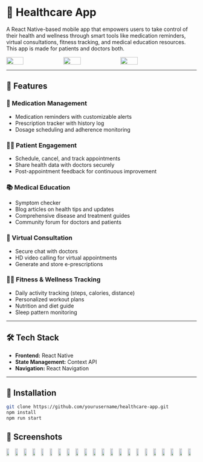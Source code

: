 # 🏥 Healthcare App

A React Native-based mobile app that empowers users to take control of their health and wellness through smart tools like medication reminders, virtual consultations, fitness tracking, and medical education resources. This app is made for patients and doctors both.

<div style="display: flex; flex-direction: 'row';">
<img src="./screenshots/1.jpg" width=30%>
<img src="./screenshots/2.jpg" width=30%>
<img src="./screenshots/3.jpg" width=30%>
</div>

---

## 📱 Features

### 🔔 Medication Management

- Medication reminders with customizable alerts
- Prescription tracker with history log
- Dosage scheduling and adherence monitoring

### 🧑‍⚕️ Patient Engagement

- Schedule, cancel, and track appointments
- Share health data with doctors securely
- Post-appointment feedback for continuous improvement

### 📚 Medical Education

- Symptom checker
- Blog articles on health tips and updates
- Comprehensive disease and treatment guides
- Community forum for doctors and patients

### 💬 Virtual Consultation

- Secure chat with doctors
- HD video calling for virtual appointments
- Generate and store e-prescriptions

### 🏃‍♀️ Fitness & Wellness Tracking

- Daily activity tracking (steps, calories, distance)
- Personalized workout plans
- Nutrition and diet guide
- Sleep pattern monitoring

---

## 🛠️ Tech Stack

- **Frontend:** React Native
- **State Management:** Context API
- **Navigation:** React Navigation

---

## 🚀 Installation

```bash
git clone https://github.com/yourusername/healthcare-app.git
npm install
npm run start
```

## 📸 Screenshots

<div style="display: flex; flex-direction: 'row';">
<img src="./screenshots/4.jpg" width=30%>
<img src="./screenshots/5.jpg" width=30%>
<img src="./screenshots/6.jpg" width=30%>
<img src="./screenshots/7.jpg" width=30%>
<img src="./screenshots/8.jpg" width=30%>
<img src="./screenshots/9.jpg" width=30%>
<img src="./screenshots/10.jpg" width=30%>
<img src="./screenshots/11.jpg" width=30%>
<img src="./screenshots/12.jpg" width=30%>
<img src="./screenshots/13.jpg" width=30%>
<img src="./screenshots/14.jpg" width=30%>
<img src="./screenshots/15.jpg" width=30%>
<img src="./screenshots/16.jpg" width=30%>
<img src="./screenshots/17.jpg" width=30%>
<img src="./screenshots/18.jpg" width=30%>
<img src="./screenshots/19.jpg" width=30%>
<img src="./screenshots/20.jpg" width=30%>
<img src="./screenshots/21.jpg" width=30%>
<img src="./screenshots/22.jpg" width=30%>
<img src="./screenshots/23.jpg" width=30%>
<img src="./screenshots/24.jpg" width=30%>
<img src="./screenshots/25.jpg" width=30%>
</div>
